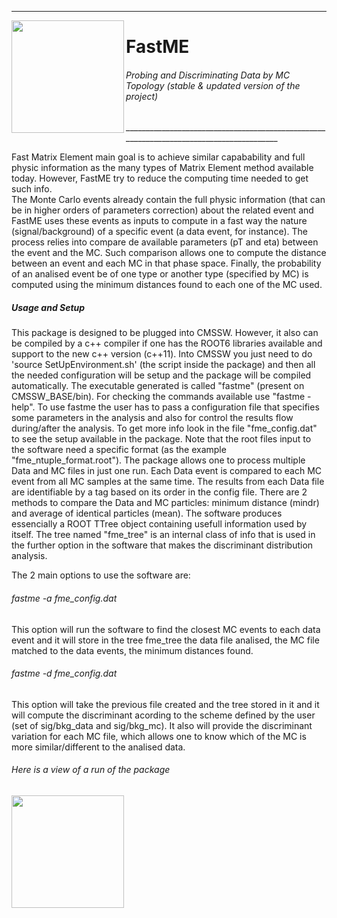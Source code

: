 ________________________________________________________________________________________
<img align="left" src="https://github.com/mmelodea/FastMatrixElement/blob/master/FastMatrixElement/.fme_logo.png" width="180"> <h1>FastME</h1>
<h6>Probing and Discriminating Data by MC Topology (stable & updated version of the project)</h6>
________________________________________________________________________________________

Fast Matrix Element main goal is to achieve similar capabability and full physic information as the many types of Matrix Element method available today. However, FastME try to reduce the computing time needed to get such info.  
The Monte Carlo events already contain the full physic information (that can be in higher orders of parameters correction) about the related event and FastME uses these events as inputs to compute in a fast way the nature (signal/background) of a specific event (a data event, for instance). The process relies into compare de available parameters (pT and eta) between the event and the MC. Such comparison allows one to compute the distance between an event and each MC in that phase space. Finally, the probability of an analised event be of one type or another type (specified by MC) is computed using the minimum distances found to each one of the MC used.


<h5>Usage and Setup</h5>  
This package is designed to be plugged into CMSSW. However, it also can be compiled by a c++ compiler if one has the ROOT6 libraries available and support to the new c++ version (c++11).  
Into CMSSW you just need to do 'source SetUpEnvironment.sh' (the script inside the package) and then all the needed configuration will be setup and the package will be compiled automatically. The executable generated is called "fastme" (present on CMSSW_BASE/bin). For checking the commands available use "fastme -help".  
To use fastme the user has to pass a configuration file that specifies some parameters in the analysis and also for control the results flow during/after the analysis. To get more info look in the file "fme_config.dat" to see the setup available in the package. Note that the root files input to the software need a specific format (as the example "fme_ntuple_format.root"). The package allows one to process multiple Data and MC files in just one run. Each Data event is compared to each MC event from all MC samples at the same time. The results from each Data file are identifiable by a tag based on its order in the config file. There are 2 methods to compare the Data and MC particles: minimum distance (mindr) and average of identical particles (mean).
The software produces essencially a ROOT TTree object containing usefull information used by itself. The tree named "fme_tree" is an internal class of info that is used in the further option in the software that makes the discriminant distribution analysis.

The 2 main options to use the software are:

<h6>fastme -a fme_config.dat</h6>
This option will run the software to find the closest MC events to each data event and it will store in the tree fme_tree the data file analised, the MC file matched to the data events, the minimum distances found.


<h6> fastme -d fme_config.dat</h6>
This option will take the previous file created and the tree stored in it and it will compute the discriminant acording to the scheme defined by the user (set of sig/bkg_data and sig/bkg_mc). It also will provide the discriminant variation for each MC file, which allows one to know which of the MC is more similar/different to the analised data.


<h6> Here is a view of a run of the package </h6>
<img align="left" src="https://github.com/mmelodea/FastMatrixElement/blob/master/FastMatrixElement/.fme_run_view.png" width="180">
